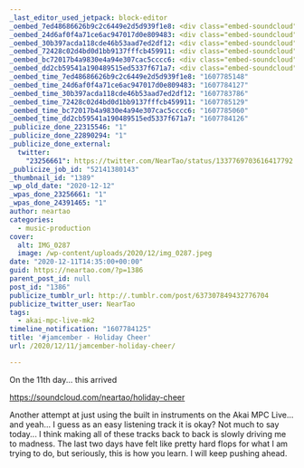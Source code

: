 ```yaml
---
_last_editor_used_jetpack: block-editor
_oembed_7ed48686626b9c2c6449e2d5d939f1e8: <div class="embed-soundcloud"><iframe title="Goodbye Sputnik by NearTao" width="500" height="400" scrolling="no" frameborder="no" src="https://w.soundcloud.com/player/?visual=true&url=https%3A%2F%2Fapi.soundcloud.com%2Ftracks%2F946197628&show_artwork=true&maxwidth=500&maxheight=750&dnt=1"></iframe></div>
_oembed_24d6af0f4a71ce6ac947017d0e809483: <div class="embed-soundcloud"><iframe title="Holiday Cheer by NearTao" width="584" height="400" scrolling="no" frameborder="no" src="https://w.soundcloud.com/player/?visual=true&url=https%3A%2F%2Fapi.soundcloud.com%2Ftracks%2F945909103&show_artwork=true&maxwidth=584&maxheight=876&dnt=1"></iframe></div>
_oembed_30b397acda118cde46b53aad7ed2df12: <div class="embed-soundcloud"><iframe title="Holiday Cheer by NearTao" width="750" height="400" scrolling="no" frameborder="no" src="https://w.soundcloud.com/player/?visual=true&url=https%3A%2F%2Fapi.soundcloud.com%2Ftracks%2F945909103&show_artwork=true&maxwidth=750&maxheight=1000&dnt=1"></iframe></div>
_oembed_72428c02d4bd0d1bb9137fffcb459911: <div class="embed-soundcloud"><iframe title="Hello Sputnik by NearTao" width="500" height="400" scrolling="no" frameborder="no" src="https://w.soundcloud.com/player/?visual=true&url=https%3A%2F%2Fapi.soundcloud.com%2Ftracks%2F946187650&show_artwork=true&maxwidth=500&maxheight=750&dnt=1"></iframe></div>
_oembed_bc72017b4a9830e4a94e307cac5cccc6: <div class="embed-soundcloud"><iframe title="Holiday Cheer by NearTao" width="500" height="400" scrolling="no" frameborder="no" src="https://w.soundcloud.com/player/?visual=true&url=https%3A%2F%2Fapi.soundcloud.com%2Ftracks%2F945909103&show_artwork=true&maxwidth=500&maxheight=750&dnt=1"></iframe></div>
_oembed_dd2cb59541a190489515ed5337f671a7: <div class="embed-soundcloud"><iframe title="Holiday Cheer by NearTao" width="776" height="400" scrolling="no" frameborder="no" src="https://w.soundcloud.com/player/?visual=true&url=https%3A%2F%2Fapi.soundcloud.com%2Ftracks%2F945909103&show_artwork=true&maxwidth=776&maxheight=1000&dnt=1"></iframe></div>
_oembed_time_7ed48686626b9c2c6449e2d5d939f1e8: "1607785148"
_oembed_time_24d6af0f4a71ce6ac947017d0e809483: "1607784127"
_oembed_time_30b397acda118cde46b53aad7ed2df12: "1607783786"
_oembed_time_72428c02d4bd0d1bb9137fffcb459911: "1607785129"
_oembed_time_bc72017b4a9830e4a94e307cac5cccc6: "1607785060"
_oembed_time_dd2cb59541a190489515ed5337f671a7: "1607784126"
_publicize_done_22315546: "1"
_publicize_done_22890294: "1"
_publicize_done_external:
  twitter:
    "23256661": https://twitter.com/NearTao/status/1337769703616417792
_publicize_job_id: "52141380143"
_thumbnail_id: "1389"
_wp_old_date: "2020-12-12"
_wpas_done_23256661: "1"
_wpas_done_24391465: "1"
author: neartao
categories:
  - music-production
cover:
  alt: IMG_0287
  image: /wp-content/uploads/2020/12/img_0287.jpeg
date: "2020-12-11T14:35:00+00:00"
guid: https://neartao.com/?p=1386
parent_post_id: null
post_id: "1386"
publicize_tumblr_url: http://.tumblr.com/post/637307849432776704
publicize_twitter_user: NearTao
tags:
  - akai-mpc-live-mk2
timeline_notification: "1607784125"
title: '#jamcember - Holiday Cheer'
url: /2020/12/11/jamcember-holiday-cheer/

---
```

On the 11th day... this arrived

https://soundcloud.com/neartao/holiday-cheer

Another attempt at just using the built in instruments on the Akai MPC Live... and yeah... I guess as an easy listening track it is okay? Not much to say today... I think making all of these tracks back to back is slowly driving me to madness. The last two days have felt like pretty hard flops for what I am trying to do, but seriously, this is how you learn. I will keep pushing ahead.
